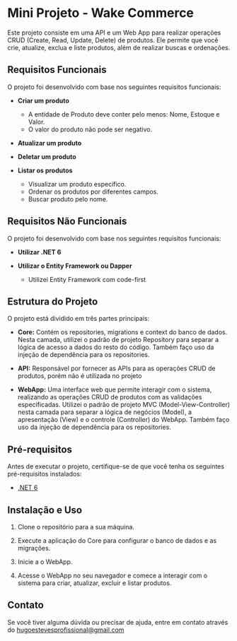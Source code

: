 # Mini Projeto - Wake Commerce

Este projeto consiste em uma API e um Web App para realizar operações CRUD (Create, Read, Update, Delete) de produtos. Ele permite que você crie, atualize, exclua e liste produtos, além de realizar buscas e ordenações.

## Requisitos Funcionais

O projeto foi desenvolvido com base nos seguintes requisitos funcionais:

- **Criar um produto**
  - A entidade de Produto deve conter pelo menos: Nome, Estoque e Valor.
  - O valor do produto não pode ser negativo.

- **Atualizar um produto**

- **Deletar um produto**

- **Listar os produtos**
  - Visualizar um produto específico.
  - Ordenar os produtos por diferentes campos.
  - Buscar produto pelo nome.

## Requisitos Não Funcionais

O projeto foi desenvolvido com base nos seguintes requisitos funcionais:

- **Utilizar .NET 6**

- **Utilizar o Entity Framework ou Dapper**
    - Utilizei Entity Framework com code-first

## Estrutura do Projeto

O projeto está dividido em três partes principais:

- **Core:** Contém os repositories, migrations e context do banco de dados. Nesta camada, utilizei o padrão de projeto Repository para separar a lógica de acesso a dados do resto do código. Também faço uso da injeção de dependência para os repositories.

- **API:** Responsável por fornecer as APIs para as operações CRUD de produtos, porém não é utilizada no projeto

- **WebApp:** Uma interface web que permite interagir com o sistema, realizando as operações CRUD de produtos com as validações especificadas. Utilizei o padrão de projeto MVC (Model-View-Controller) nesta camada para separar a lógica de negócios (Model), a apresentação (View) e o controle (Controller) do WebApp. Também faço uso da injeção de dependência para os repositories.

## Pré-requisitos

Antes de executar o projeto, certifique-se de que você tenha os seguintes pré-requisitos instalados:

- [.NET 6](https://dotnet.microsoft.com/pt-br/download/dotnet/6.0)

## Instalação e Uso

1. Clone o repositório para a sua máquina.

2. Execute a aplicação do Core para configurar o banco de dados e as migrações.

3. Inicie a o WebApp.

4. Acesse o WebApp no seu navegador e comece a interagir com o sistema para criar, atualizar, excluir e listar produtos.

## Contato

Se você tiver alguma dúvida ou precisar de ajuda, entre em contato através do [hugoestevesprofissional@gmail.com](mailto:hugoestevesprofissional@gmail.com)